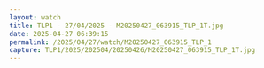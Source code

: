 ```yaml
---
layout: watch
title: TLP1 - 27/04/2025 - M20250427_063915_TLP_1T.jpg
date: 2025-04-27 06:39:15
permalink: /2025/04/27/watch/M20250427_063915_TLP_1
capture: TLP1/2025/202504/20250426/M20250427_063915_TLP_1T.jpg
---
```

